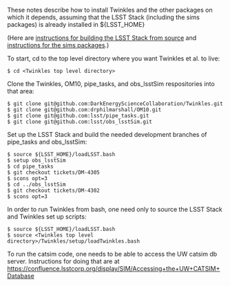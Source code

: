 These notes describe how to install Twinkles and the other packages on
which it depends, assuming that the LSST Stack (including the sims
packages) is already installed in ${LSST_HOME} 

(Here are [instructions for building the LSST Stack from
source](https://confluence.lsstcorp.org/display/LSWUG/Building+the+LSST+Stack+from+Source)
and [instructions for the sims
packages](https://confluence.lsstcorp.org/display/SIM/Catalogs+and+MAF).)

To start, cd to the top level directory where you want Twinkles et
al. to live:
```
$ cd <Twinkles top level directory>
```

Clone the Twinkles, OM10, pipe_tasks, and obs_lsstSim respositories
into that area:
```
$ git clone git@github.com:DarkEnergyScienceCollaboration/Twinkles.git
$ git clone git@github.com:drphilmarshall/OM10.git
$ git clone git@github.com:lsst/pipe_tasks.git
$ git clone git@github.com:lsst/obs_lsstSim.git
```

Set up the LSST Stack and build the needed development branches of
pipe_tasks and obs_lsstSim:
```
$ source ${LSST_HOME}/loadLSST.bash
$ setup obs_lsstSim
$ cd pipe_tasks
$ git checkout tickets/DM-4305
$ scons opt=3
$ cd ../obs_lsstSim
$ git checkout tickets/DM-4302
$ scons opt=3
```

In order to run Twinkles from bash, one need only to source the LSST Stack
and Twinkles set up scripts:
```
$ source ${LSST_HOME}/loadLSST.bash
$ source <Twinkles top level directory>/Twinkles/setup/loadTwinkles.bash
```

To run the catsim code, one needs to be able to access the UW catsim
db server.  Instructions for doing that are at
https://confluence.lsstcorp.org/display/SIM/Accessing+the+UW+CATSIM+Database
